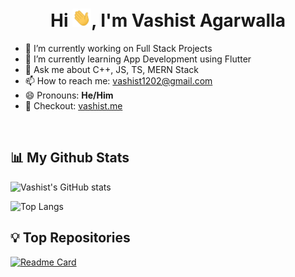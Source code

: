 <h1 align="center">Hi <img src="https://raw.githubusercontent.com/ABSphreak/ABSphreak/master/gifs/Hi.gif" width="30px">, I'm Vashist Agarwalla</h1>

- 🔭 I’m currently working on Full Stack Projects
- 🌱 I’m currently learning App Development using Flutter
- 💬 Ask me about C++, JS, TS, MERN Stack
- 📫 How to reach me: vashist1202@gmail.com
- 😄 Pronouns: **He/Him**
- 🔗 Checkout: [vashist.me](https://vashist.me)

<br>

## 📊 My Github Stats

![Vashist's GitHub stats](https://github-readme-stats.vercel.app/api?username=vashist-agarwalla&show_icons=true&count_private=true&text_color=FFFFFF&hide_border=true&bg_color=202124&title_color=FFA588&icon_color=FFA588)

![Top Langs](https://github-readme-stats.vercel.app/api/top-langs/?username=vashist-agarwalla&langs_count=8&count_private=true&layout=compact&hide_border=true&bg_color=202124&title_color=FFA588&text_color=FFFFFF)

## 💡 Top Repositories
[![Readme Card](https://github-readme-stats.vercel.app/api/pin/?username=vashist-agarwalla&repo=portfolio-site&text_color=FFFFFF&hide_border=true&bg_color=202124&title_color=FFA588&icon_color=FFA588)](https://github.com/vashist-agarwalla/portfolio-site)


<!--
- 🔭 I’m currently working on ...
- 🌱 I’m currently learning ...
- 👯 I’m looking to collaborate on ...
- 🤔 I’m looking for help with ...
- 💬 Ask me about ...
- 📫 How to reach me: ...
- 😄 Pronouns: ...
- ⚡ Fun fact: ...
-->
